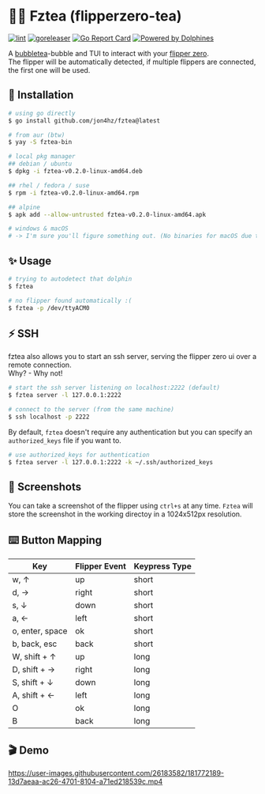 # 🐬🧋 Fztea (flipperzero-tea)
[![lint](https://github.com/jon4hz/fztea/actions/workflows/lint.yml/badge.svg)](https://github.com/jon4hz/fztea/actions/workflows/lint.yml)
[![goreleaser](https://github.com/jon4hz/fztea/actions/workflows/release.yml/badge.svg)](https://github.com/jon4hz/fztea/actions/workflows/release.yml)
[![Go Report Card](https://goreportcard.com/badge/github.com/jon4hz/fztea)](https://goreportcard.com/report/github.com/jon4hz/fztea)
[![Powered by Dolphines](https://img.shields.io/badge/Powered%20by-Dolphins-blue)](https://img.shields.io/badge/Powered%20by-Dolphins-blue)

A [bubbletea](https://github.com/charmbracelet/bubbletea)-bubble and TUI to interact with your [flipper zero](https://flipperzero.one/).  
The flipper will be automatically detected, if multiple flippers are connected, the first one will be used.

## 🚀 Installation
```bash
# using go directly
$ go install github.com/jon4hz/fztea@latest

# from aur (btw)
$ yay -S fztea-bin

# local pkg manager
## debian / ubuntu
$ dpkg -i fztea-v0.2.0-linux-amd64.deb

## rhel / fedora / suse
$ rpm -i fztea-v0.2.0-linux-amd64.rpm

## alpine
$ apk add --allow-untrusted fztea-v0.2.0-linux-amd64.apk

# windows & macOS
# -> I'm sure you'll figure something out. (No binaries for macOS due to crosscompilation errors)
```

## ✨ Usage
```bash
# trying to autodetect that dolphin
$ fztea

# no flipper found automatically :(
$ fztea -p /dev/ttyACM0
```

## ⚡️ SSH
fztea also allows you to start an ssh server, serving the flipper zero ui over a remote connection.  
Why? - Why not!
```bash
# start the ssh server listening on localhost:2222 (default)
$ fztea server -l 127.0.0.1:2222

# connect to the server (from the same machine)
$ ssh localhost -p 2222
```

By default, `fztea` doesn't require any authentication but you can specify an `authorized_keys` file if you want to.

```bash
# use authorized_keys for authentication
$ fztea server -l 127.0.0.1:2222 -k ~/.ssh/authorized_keys
```

## 📸 Screenshots
You can take a screenshot of the flipper using `ctrl+s` at any time. `Fztea` will store the screenshot in the working directoy in a 1024x512px resolution.


## ⌨️ Button Mapping
| Key             | Flipper Event | Keypress Type
|-----------------|---------------|--------------|
| w, ↑            | up            | short        |
| d, →            | right         | short        |
| s, ↓            | down          | short        |
| a, ←            | left          | short        |
| o, enter, space | ok            | short        |
| b, back, esc    | back          | short        |
| W, shift + ↑    | up            | long         |
| D, shift + →    | right         | long         |
| S, shift + ↓    | down          | long         |
| A, shift + ←    | left          | long         |
| O               | ok            | long         |
| B               | back          | long         |

## 🎬 Demo


https://user-images.githubusercontent.com/26183582/181772189-13d7aeaa-ac26-4701-8104-a71ed218539c.mp4

